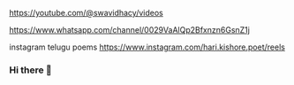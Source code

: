 

https://youtube.com/@swavidhacy/videos

https://www.whatsapp.com/channel/0029VaAlQp2Bfxnzn6GsnZ1j

instagram telugu poems
https://www.instagram.com/hari.kishore.poet/reels


### Hi there 👋

<!--
**haricypress/haricypress** is a ✨ _special_ ✨ repository because its `README.md` (this file) appears on your GitHub profile.

Here are some ideas to get you started:

- 🔭 I’m currently working on ...
- 🌱 I’m currently learning ...
- 👯 I’m looking to collaborate on ...
- 🤔 I’m looking for help with ...
- 💬 Ask me about ...
- 📫 How to reach me: ...
- 😄 Pronouns: ...
- ⚡ Fun fact: ...
-->
